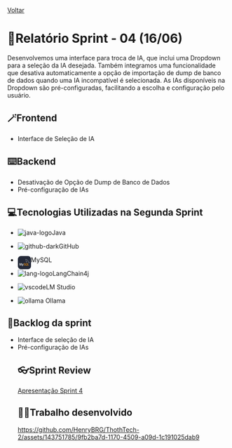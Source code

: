 
<a href="../README.md">Voltar</a>

# 📄Relatório Sprint - 04 (16/06)
Desenvolvemos uma interface para troca de IA, que inclui uma Dropdown para a seleção da IA desejada. Também integramos uma funcionalidade que desativa automaticamente a opção de importação de dump de banco de dados quando uma IA incompatível é selecionada. As IAs disponíveis na Dropdown são pré-configuradas, facilitando a escolha e configuração pelo usuário.

## 🪄Frontend
  <ul>
      <li>Interface de Seleção de IA</li>

  </ul>
  
## ⌨️Backend
<ul>
<li>Desativação de Opção de Dump de Banco de Dados</li>
<li>Pré-configuração de IAs</li>

  
</ul>


<h2 aling="center"> 💻Tecnologias Utilizadas na Segunda Sprint </h2>
<span id="tecnologia">

* <p>
      <img align="left" title="java-logo" height="30px" src="https://github.com/gubasssss/ThothTech-2/blob/main/Chave%20de%20Ankh/static/java-logo.png"/>
   Java 
 </p>

 * <p>
      <img align="left" title="github-dark" height="30px" src="https://user-images.githubusercontent.com/76211125/227561942-1503fb74-eb8e-41d1-936e-bf22bc2d70eb.png#gh-dark-mode-only"/>
     GitHub 
 </p>

 * <p>
    <img align="left" title="vscode" height="30px" src="https://github.com/tandpfun/skill-icons/raw/main/icons/MySQL-Dark.svg"/>
   MySQL 
 </p>

 * <p>
   <img align="left" title="lang-logo" height="30px" src="https://github.com/gubasssss/ThothTech-2/blob/main/Chave%20de%20Ankh/static/lang-logo.png"/>
   LangChain4j
 </p>

 * <p>
    <img align="left" title="vscode" height="30px" src="https://camo.githubusercontent.com/d1f8b9902e03d83c107b07a7194886dec1176f748afa6eeb425023ef0a4a6642/68747470733a2f2f6c6d73747564696f2e61692f6173736574732f616e64726f69642d6368726f6d652d353132783531322e706e67"/>
   LM Studio 
 </p>
 
* <p>
   <img align="left" title="ollama" height="30px" src="https://ollama.com/public/assets/c889cc0d-cb83-4c46-a98e-0d0e273151b9/42f6b28d-9117-48cd-ac0d-44baaf5c178e.png"/>
   &nbsp;Ollama
 </p>



## 📃Backlog da sprint
<ul>
  <li>
    Interface de seleção de IA
  </li>
  <li>
    Pré-configuração de IAs
  </li>


## 👓Sprint Review
[Apresentação Sprint 4 ](https://github.com/user-attachments/files/15860009/Thoth.Tech.Sprint.4.2.pdf)



## 👨‍💻Trabalho desenvolvido
https://github.com/HenryBRG/ThothTech-2/assets/143751785/9fb2ba7d-1170-4509-a09d-1c191025dab9




